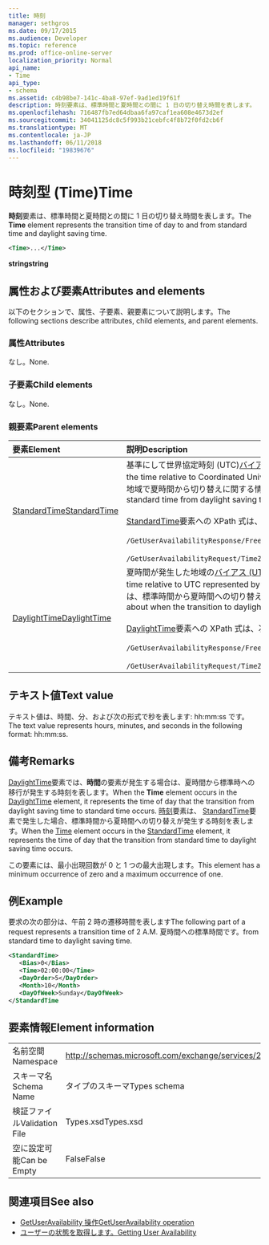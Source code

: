 ```yaml
---
title: 時刻
manager: sethgros
ms.date: 09/17/2015
ms.audience: Developer
ms.topic: reference
ms.prod: office-online-server
localization_priority: Normal
api_name:
- Time
api_type:
- schema
ms.assetid: c4b98be7-141c-4ba8-97ef-9ad1ed19f61f
description: 時刻要素は、標準時間と夏時間との間に 1 日の切り替え時間を表します。
ms.openlocfilehash: 716487fb7ed64dbaa6fa97caf1ea608e4673d2ef
ms.sourcegitcommit: 34041125dc8c5f993b21cebfc4f8b72f0fd2cb6f
ms.translationtype: MT
ms.contentlocale: ja-JP
ms.lasthandoff: 06/11/2018
ms.locfileid: "19839676"
---
```

# <a name="time"></a><span data-ttu-id="33f68-103">時刻型 (Time)</span><span class="sxs-lookup"><span data-stu-id="33f68-103">Time</span></span>

<span data-ttu-id="33f68-104">**時刻**要素は、標準時間と夏時間との間に 1 日の切り替え時間を表します。</span><span class="sxs-lookup"><span data-stu-id="33f68-104">The **Time** element represents the transition time of day to and from standard time and daylight saving time.</span></span> 
  
```xml
<Time>...</Time>
```

 <span data-ttu-id="33f68-105">**string**</span><span class="sxs-lookup"><span data-stu-id="33f68-105">**string**</span></span>
## <a name="attributes-and-elements"></a><span data-ttu-id="33f68-106">属性および要素</span><span class="sxs-lookup"><span data-stu-id="33f68-106">Attributes and elements</span></span>

<span data-ttu-id="33f68-107">以下のセクションで、属性、子要素、親要素について説明します。</span><span class="sxs-lookup"><span data-stu-id="33f68-107">The following sections describe attributes, child elements, and parent elements.</span></span>
  
### <a name="attributes"></a><span data-ttu-id="33f68-108">属性</span><span class="sxs-lookup"><span data-stu-id="33f68-108">Attributes</span></span>

<span data-ttu-id="33f68-109">なし。</span><span class="sxs-lookup"><span data-stu-id="33f68-109">None.</span></span>
  
### <a name="child-elements"></a><span data-ttu-id="33f68-110">子要素</span><span class="sxs-lookup"><span data-stu-id="33f68-110">Child elements</span></span>

<span data-ttu-id="33f68-111">なし。</span><span class="sxs-lookup"><span data-stu-id="33f68-111">None.</span></span>
  
### <a name="parent-elements"></a><span data-ttu-id="33f68-112">親要素</span><span class="sxs-lookup"><span data-stu-id="33f68-112">Parent elements</span></span>

|<span data-ttu-id="33f68-113">**要素**</span><span class="sxs-lookup"><span data-stu-id="33f68-113">**Element**</span></span>|<span data-ttu-id="33f68-114">**説明**</span><span class="sxs-lookup"><span data-stu-id="33f68-114">**Description**</span></span>|
|:-----|:-----|
|[<span data-ttu-id="33f68-115">StandardTime</span><span class="sxs-lookup"><span data-stu-id="33f68-115">StandardTime</span></span>](standardtime.md) <br/> | <span data-ttu-id="33f68-116">基準にして世界協定時刻 (UTC)[バイアス (UTC)](bias-utc.md)の要素で表される時間からのオフセットを表します。</span><span class="sxs-lookup"><span data-stu-id="33f68-116">Represents an offset from the time relative to Coordinated Universal Time (UTC) represented by the [Bias (UTC)](bias-utc.md) element.</span></span> <span data-ttu-id="33f68-117">この要素は、夏時間が発生した地域で夏時間から切り替えに関する情報を標準時も含みます。</span><span class="sxs-lookup"><span data-stu-id="33f68-117">This element also contains information about the transition to standard time from daylight saving time in regions where daylight saving time is observed.</span></span>  <br/><br/>  <span data-ttu-id="33f68-118">[StandardTime](standardtime.md)要素への XPath 式は、次のように。</span><span class="sxs-lookup"><span data-stu-id="33f68-118">The following are the XPath expressions to the [StandardTime](standardtime.md) element:</span></span> <br/> <br/>  `/GetUserAvailabilityResponse/FreeBusyResponseArray/FreeBusyResponse/FreeBusyView/WorkingHours/TimeZone/StandardTime`<br/> <br/>  `/GetUserAvailabilityRequest/TimeZone/StandardTime` <br/> |
|[<span data-ttu-id="33f68-119">DaylightTime</span><span class="sxs-lookup"><span data-stu-id="33f68-119">DaylightTime</span></span>](daylighttime.md) <br/> | <span data-ttu-id="33f68-120">夏時間が発生した地域の[バイアス (UTC)](bias-utc.md)の要素で表される UTC 時間からのオフセットを表します。</span><span class="sxs-lookup"><span data-stu-id="33f68-120">Represents an offset from the time relative to UTC represented by the [Bias (UTC)](bias-utc.md) element in regions where daylight saving time is observed.</span></span> <span data-ttu-id="33f68-121">この要素には、標準時間から夏時間への切り替えが発生した場合についての情報も含まれています。</span><span class="sxs-lookup"><span data-stu-id="33f68-121">This element also contains information about when the transition to daylight saving time from standard time occurs.</span></span>  <br/><br/>  <span data-ttu-id="33f68-122">[DaylightTime](daylighttime.md)要素への XPath 式は、次のように。</span><span class="sxs-lookup"><span data-stu-id="33f68-122">The following are the XPath expressions to the [DaylightTime](daylighttime.md) element:</span></span>  <br/><br/>  `/GetUserAvailabilityResponse/FreeBusyResponseArray/FreeBusyResponse/FreeBusyView/WorkingHours/TimeZone/DaylightTime` <br/><br/>  `/GetUserAvailabilityRequest/TimeZone/DaylightTime` <br/> |
   
## <a name="text-value"></a><span data-ttu-id="33f68-123">テキスト値</span><span class="sxs-lookup"><span data-stu-id="33f68-123">Text value</span></span>

<span data-ttu-id="33f68-124">テキスト値は、時間、分、および次の形式で秒を表します: hh:mm:ss です。</span><span class="sxs-lookup"><span data-stu-id="33f68-124">The text value represents hours, minutes, and seconds in the following format: hh:mm:ss.</span></span>
  
## <a name="remarks"></a><span data-ttu-id="33f68-125">備考</span><span class="sxs-lookup"><span data-stu-id="33f68-125">Remarks</span></span>

<span data-ttu-id="33f68-126">[DaylightTime](daylighttime.md)要素では、**時間**の要素が発生する場合は、夏時間から標準時への移行が発生する時刻を表します。</span><span class="sxs-lookup"><span data-stu-id="33f68-126">When the **Time** element occurs in the [DaylightTime](daylighttime.md) element, it represents the time of day that the transition from daylight saving time to standard time occurs.</span></span> <span data-ttu-id="33f68-127">[時刻](time.md)要素は、 [StandardTime](standardtime.md)要素で発生した場合、標準時間から夏時間への切り替えが発生する時刻を表します。</span><span class="sxs-lookup"><span data-stu-id="33f68-127">When the [Time](time.md) element occurs in the [StandardTime](standardtime.md) element, it represents the time of day that the transition from standard time to daylight saving time occurs.</span></span> 
  
<span data-ttu-id="33f68-128">この要素には、最小出現回数が 0 と 1 つの最大出現します。</span><span class="sxs-lookup"><span data-stu-id="33f68-128">This element has a minimum occurrence of zero and a maximum occurrence of one.</span></span>
  
## <a name="example"></a><span data-ttu-id="33f68-129">例</span><span class="sxs-lookup"><span data-stu-id="33f68-129">Example</span></span>

<span data-ttu-id="33f68-130">要求の次の部分は、午前 2 時の遷移時間を表します</span><span class="sxs-lookup"><span data-stu-id="33f68-130">The following part of a request represents a transition time of 2 A.M.</span></span> <span data-ttu-id="33f68-131">夏時間への標準時間です。</span><span class="sxs-lookup"><span data-stu-id="33f68-131">from standard time to daylight saving time.</span></span>
  
```xml
<StandardTime>
   <Bias>0</Bias>
   <Time>02:00:00</Time>
   <DayOrder>5</DayOrder>
   <Month>10</Month>
   <DayOfWeek>Sunday</DayOfWeek>
</StandardTime
```

## <a name="element-information"></a><span data-ttu-id="33f68-132">要素情報</span><span class="sxs-lookup"><span data-stu-id="33f68-132">Element information</span></span>

|||
|:-----|:-----|
|<span data-ttu-id="33f68-133">名前空間</span><span class="sxs-lookup"><span data-stu-id="33f68-133">Namespace</span></span>  <br/> |http://schemas.microsoft.com/exchange/services/2006/types  <br/> |
|<span data-ttu-id="33f68-134">スキーマ名</span><span class="sxs-lookup"><span data-stu-id="33f68-134">Schema Name</span></span>  <br/> |<span data-ttu-id="33f68-135">タイプのスキーマ</span><span class="sxs-lookup"><span data-stu-id="33f68-135">Types schema</span></span>  <br/> |
|<span data-ttu-id="33f68-136">検証ファイル</span><span class="sxs-lookup"><span data-stu-id="33f68-136">Validation File</span></span>  <br/> |<span data-ttu-id="33f68-137">Types.xsd</span><span class="sxs-lookup"><span data-stu-id="33f68-137">Types.xsd</span></span>  <br/> |
|<span data-ttu-id="33f68-138">空に設定可能</span><span class="sxs-lookup"><span data-stu-id="33f68-138">Can be Empty</span></span>  <br/> |<span data-ttu-id="33f68-139">False</span><span class="sxs-lookup"><span data-stu-id="33f68-139">False</span></span>  <br/> |
   
## <a name="see-also"></a><span data-ttu-id="33f68-140">関連項目</span><span class="sxs-lookup"><span data-stu-id="33f68-140">See also</span></span>

- [<span data-ttu-id="33f68-141">GetUserAvailability 操作</span><span class="sxs-lookup"><span data-stu-id="33f68-141">GetUserAvailability operation</span></span>](getuseravailability-operation.md)
- [<span data-ttu-id="33f68-142">ユーザーの状態を取得します。</span><span class="sxs-lookup"><span data-stu-id="33f68-142">Getting User Availability</span></span>](http://msdn.microsoft.com/library/d4133fcb-9b0f-4e6b-aadf-a389da83516a%28Office.15%29.aspx)

